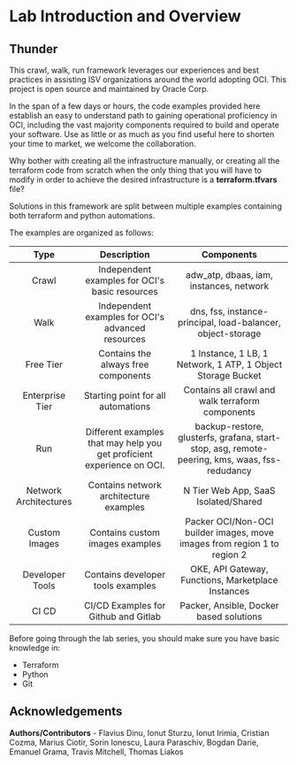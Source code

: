 # Lab Introduction and Overview #

## Thunder

This crawl, walk, run framework leverages our experiences and best practices in assisting ISV organizations around the world adopting OCI. This project is open source and maintained by Oracle Corp.

In the span of a few days or hours, the code examples provided here establish an easy to understand path to gaining operational proficiency in OCI, including the vast majority components required to build and operate your software. Use as little or as much as you find useful here to shorten your time to market, we welcome the collaboration.

Why bother with creating all the infrastructure manually, or creating all the terraform code from scratch when the only thing that you will have to modify in order to achieve the desired infrastructure is a **terraform.tfvars** file?

Solutions in this framework are split between multiple examples containing both terraform and python automations.

The examples are organized as follows:


| Type      | Description | Components    |
| :----:       |    :----:   |   :----: |
| Crawl      | Independent examples for OCI's basic resources       | adw_atp, dbaas, iam, instances, network  |
| Walk      | Independent examples for OCI's advanced resources       | dns, fss, instance-principal, load-balancer, object-storage  |
| Free Tier      | Contains the always free components       | 1 Instance, 1 LB, 1 Network, 1 ATP, 1 Object Storage Bucket  |
| Enterprise Tier      | Starting point for all automations       | Contains all crawl and walk terraform components  |
| Run      | Different examples that may help you get proficient experience on OCI.       | backup-restore, glusterfs, grafana, start-stop, asg, remote-peering, kms, waas, fss-redudancy  |
| Network Architectures      | Contains network architecture examples       | N Tier Web App, SaaS Isolated/Shared  |
| Custom Images      | Contains custom images examples       | Packer OCI/Non-OCI builder images, move images from region 1 to region 2  |
| Developer Tools      | Contains developer tools examples       | OKE, API Gateway, Functions, Marketplace Instances  |
| CI CD      | CI/CD Examples for Github and Gitlab | Packer, Ansible, Docker based solutions  |


Before going through the lab series, you should make sure you have basic knowledge in:
* Terraform
* Python
* Git

## Acknowledgements

**Authors/Contributors** - Flavius Dinu, Ionut Sturzu, Ionut Irimia, Cristian Cozma, Marius Ciotir, Sorin Ionescu, Laura Paraschiv, Bogdan Darie, Emanuel Grama, Travis Mitchell, Thomas Liakos

